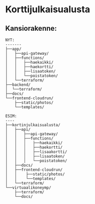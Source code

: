 # Korttijulkaisualusta
## Kansiorakenne:

    NYT:
    -------
    ├──app/
    │   ├──api-gateway/
    │   ├──functions/
    │   │   ├──haekaikki/
    │   │   ├──haekortti/
    │   │   ├──lisaatoken/
    │   │   └──poistatoken/
    │   └──terraform/
    ├──backend/
    │  └──terraform/
    ├──docs/
    └──frontend-cloudrun/
        ├──static/photos/
        └──templates/

    ESIM:
    ----
    ├──kortinjulkaisualusta/
    │   ├──api/
    │   │   ├──api-gateway/
    │   │   ├──functions/
    │   │   │   ├──haekaikki/
    │   │   │   ├──haekortti/
    │   │   │   ├──lisaakortti/
    │   │   │   ├──lisaatoken/
    │   │   │   └──poistatoken/
    │   ├──docs/
    │   ├──frontend-cloudrun/
    │   │    ├──static/photos/
    │   │    └──templates/
    │   └──terraform/
    └──virtuaalikoneymp/
        ├──terraform/
        └──docs/